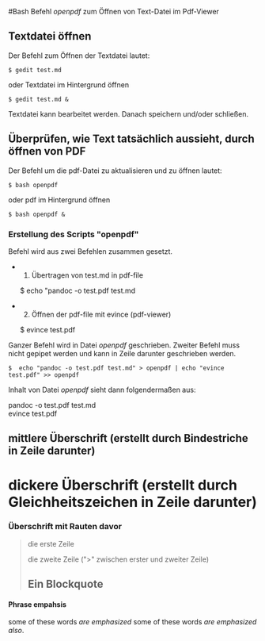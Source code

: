 #Bash Befehl *openpdf* zum Öffnen von Text-Datei im Pdf-Viewer

## Textdatei öffnen

Der Befehl zum Öffnen der Textdatei lautet:

    $ gedit test.md

oder Textdatei im Hintergrund öffnen

    $ gedit test.md &

Textdatei kann bearbeitet werden. Danach speichern und/oder schließen.

## Überprüfen, wie Text tatsächlich aussieht, durch öffnen von PDF

Der Befehl um die pdf-Datei zu aktualisieren und zu öffnen lautet:

    $ bash openpdf

oder pdf im Hintergrund öffnen

    $ bash openpdf &

### Erstellung des Scripts "openpdf"

Befehl wird aus zwei Befehlen zusammen gesetzt.

* 1. Übertragen von test.md in pdf-file


    $ echo "pandoc -o test.pdf test.md
    
* 2. Öffnen der pdf-file mit evince (pdf-viewer)
    
    $ evince test.pdf

Ganzer Befehl wird in Datei *openpdf* geschrieben. Zweiter Befehl muss nicht gepipet werden und kann in Zeile darunter geschrieben werden.

    $  echo "pandoc -o test.pdf test.md" > openpdf | echo "evince test.pdf" >> openpdf

Inhalt von Datei *openpdf* sieht dann folgendermaßen aus:                           

pandoc -o test.pdf test.md                                                          
evince test.pdf

mittlere Überschrift (erstellt durch Bindestriche in Zeile darunter)
--------------------------------------------------------------------

dickere Überschrift (erstellt durch Gleichheitszeichen in Zeile darunter)
=================================

### Überschrift mit Rauten davor

> die erste Zeile
> 
> die zweite Zeile (">" zwischen erster und zweiter Zeile)
> 
> ## Ein Blockquote

#### Phrase empahsis

some of these words *are emphasized*
some of these words _are emphasized also_.

